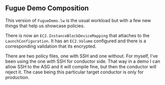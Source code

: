 ## Fugue Demo Composition
This version of ```FugueDemo.lw``` is the usual workload but with a few new things that help us showcase policies.

There is now an ```EC2.InstanceBlockDeviceMapping``` that attaches to the ```LaunchConfiguration```. It has an ```EC2.Volume``` configured and there is a corresponding validation that its encrypted.

There are two policy files, one with SSH and one without. For myself, I've been using the one *with* SSH for conductor side. That way in a demo I can allow SSH to the ASG and it will compile fine, but then the conductor will reject it. The case being this particular target conductor is only for production.